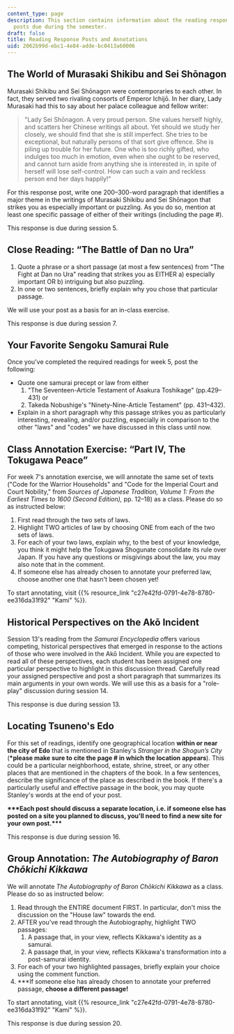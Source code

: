 ```yaml
---
content_type: page
description: This section contains information about the reading response and annotation
  posts due during the semester.
draft: false
title: Reading Response Posts and Annotations
uid: 2062b99d-ebc1-4e84-adde-bc0413a60006
---
```

## The World of Murasaki Shikibu and Sei Shōnagon

Murasaki Shikibu and Sei Shōnagon were contemporaries to each other. In fact, they served two rivaling consorts of Emperor Ichijō. In her diary, Lady Murasaki had this to say about her palace colleague and fellow writer:

> "Lady Sei Shōnagon. A very proud person. She values herself highly, and scatters her Chinese writings all about. Yet should we study her closely, we should find that she is still imperfect. She tries to be exceptional, but naturally persons of that sort give offence. She is piling up trouble for her future. One who is too richly gifted, who indulges too much in emotion, even when she ought to be reserved, and cannot turn aside from anything she is interested in, in spite of herself will lose self-control. How can such a vain and reckless person end her days happily!"

For this response post, write one 200–300-word paragraph that identifies a major theme in the writings of Murasaki Shikibu and Sei Shōnagon that strikes you as especially important or puzzling. As you do so, mention at least one specific passage of either of their writings (including the page #).

This response is due during session 5.

## Close Reading: “The Battle of Dan no Ura”

1. Quote a phrase or a short passage (at most a few sentences) from "The Fight at Dan no Ura" reading that strikes you as EITHER a) especially important OR b) intriguing but also puzzling.
2. In one or two sentences, briefly explain why you chose that particular passage.

We will use your post as a basis for an in-class exercise.

This response is due during session 7.

## Your Favorite Sengoku Samurai Rule

Once you've completed the required readings for week 5, post the following:

- Quote one samurai precept or law from either 
    1. "The Seventeen-Article Testament of Asakura Toshikage" (pp.429–431) or
    2. Takeda Nobushige's "Ninety-Nine-Article Testament" (pp. 431–432).
- Explain in a short paragraph why this passage strikes you as particularly interesting, revealing, and/or puzzling, especially in comparison to the other "laws" and "codes" we have discussed in this class until now.

## Class Annotation Exercise: “Part IV, The Tokugawa Peace” 

For week 7's annotation exercise, we will annotate the same set of texts ("Code for the Warrior Households" and "Code for the Imperial Court and Court Nobility," from *Sources of Japanese Tradition, Volume 1: From the Earliest Times to 1600 (Second Edition),* pp. 12–18) as a class. Please do so as instructed below:

1. First read through the two sets of laws.
2. Highlight TWO articles of law by choosing ONE from each of the two sets of laws.
3. For each of your two laws, explain why, to the best of your knowledge, you think it might help the Tokugawa Shogunate consolidate its rule over Japan. If you have any questions or misgivings about the law, you may also note that in the comment.
4. If someone else has already chosen to annotate your preferred law, choose another one that hasn't been chosen yet!

To start annotating, visit {{% resource_link "c27e42fd-0791-4e78-8780-ee316da31f92" "Kami" %}}.

## Historical Perspectives on the Akō Incident

Session 13's reading from the *Samurai Encyclopedia* offers various competing, historical perspectives that emerged in response to the actions of those who were involved in the Akō Incident. While you are expected to read all of these perspectives, each student has been assigned one particular perspective to highlight in this discussion thread. Carefully read your assigned perspective and post a short paragraph that summarizes its main arguments in your own words. We will use this as a basis for a "role-play" discussion during session 14.

This response is due during session 13.

## Locating Tsuneno's Edo

For this set of readings, identify one geographical location **within or near the city of Edo** that is mentioned in Stanley's *Stranger in the Shogun’s City* (**\*please make sure to cite the page # in which the location appears**). This could be a particular neighborhood, estate, shrine, street, or any other places that are mentioned in the chapters of the book. In a few sentences, describe the significance of the place as described in the book. If there's a particularly useful and effective passage in the book, you may quote Stanley's words at the end of your post.

**\*\*\*Each post should discuss a separate location, i.e. if someone else has posted on a site you planned to discuss, you'll need to find a new site for your own post.\*\*\***

This response is due during session 16.

## Group Annotation: *The Autobiography of Baron Chōkichi Kikkawa* 

We will annotate *The Autobiography of Baron Chōkichi Kikkawa* as a class. Please do so as instructed below:

1. Read through the ENTIRE document FIRST. In particular, don't miss the discussion on the "House law" towards the end.
2. AFTER you've read through the Autobiography, highlight TWO passages:
    1. A passage that, in your view, reflects Kikkawa's identity as a samurai.
    2. A passage that, in your view, reflects Kikkawa's transformation into a post-samurai identity.
3. For each of your two highlighted passages, briefly explain your choice using the comment function.
4. \*\*\*If someone else has already chosen to annotate your preferred passage, **choose a different passage!**

To start annotating, visit {{% resource_link "c27e42fd-0791-4e78-8780-ee316da31f92" "Kami" %}}.

This response is due during session 20.
